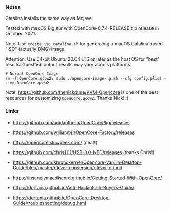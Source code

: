### Notes

Catalina installs the same way as Mojave.

Tested with macOS Big sur with OpenCore-0.7.4-RELEASE.zip release in October,
2021.

Note: Use `create_iso_catalina.sh` for generating a macOS Catalina based "ISO"
(actually DMG) image.

Attention: Use 64-bit Ubuntu 20.04 LTS or later as the host OS for "best"
results. Guestfish output results may vary across platforms.

```
# Normal OpenCore Image
rm -f OpenCore.qcow2; sudo ./opencore-image-ng.sh --cfg config.plist --img OpenCore.qcow2
```

Note: https://github.com/thenickdude/KVM-Opencore is one of the best resources
for customizing `OpenCore.qcow2`. Thanks Nick! :)

### Links

* https://github.com/acidanthera/OpenCorePkg/releases

* https://github.com/williambj1/OpenCore-Factory/releases

* https://opencore.slowgeek.com/ (neat!)

* https://github.com/chris1111/USB-3.0-NEC/releases (thanks Chris!)

* https://github.com/khronokernel/Opencore-Vanilla-Desktop-Guide/blob/master/clover-conversion/clover-efi.md

* https://insanelymacdiscord.github.io/Getting-Started-With-OpenCore/

* https://dortania.github.io/Anti-Hackintosh-Buyers-Guide/

* https://dortania.github.io/OpenCore-Desktop-Guide/troubleshooting/debug.html
